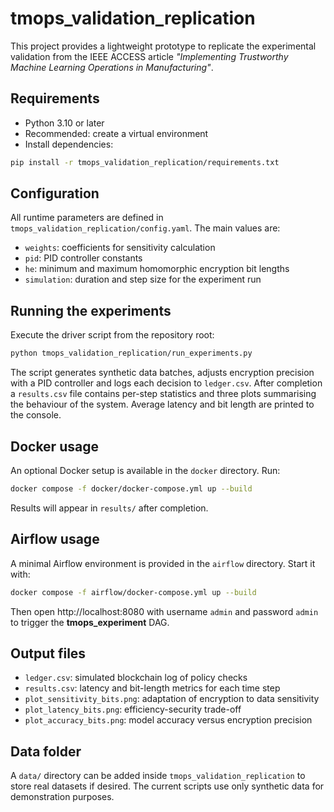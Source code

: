 # tmops_validation_replication

This project provides a lightweight prototype to replicate the experimental validation from the IEEE ACCESS article *"Implementing Trustworthy Machine Learning Operations in Manufacturing"*.

## Requirements

- Python 3.10 or later
- Recommended: create a virtual environment
- Install dependencies:

```bash
pip install -r tmops_validation_replication/requirements.txt
```

## Configuration

All runtime parameters are defined in `tmops_validation_replication/config.yaml`. The main values are:

- `weights`: coefficients for sensitivity calculation
- `pid`: PID controller constants
- `he`: minimum and maximum homomorphic encryption bit lengths
- `simulation`: duration and step size for the experiment run

## Running the experiments

Execute the driver script from the repository root:

```bash
python tmops_validation_replication/run_experiments.py
```

The script generates synthetic data batches, adjusts encryption precision with a PID controller and logs each decision to `ledger.csv`. After completion a `results.csv` file contains per-step statistics and three plots summarising the behaviour of the system. Average latency and bit length are printed to the console.

## Docker usage

An optional Docker setup is available in the `docker` directory. Run:
```bash
docker compose -f docker/docker-compose.yml up --build
```
Results will appear in `results/` after completion.

## Airflow usage

A minimal Airflow environment is provided in the `airflow` directory. Start it with:
```bash
docker compose -f airflow/docker-compose.yml up --build
```
Then open http://localhost:8080 with username `admin` and password `admin` to trigger the **tmops_experiment** DAG.

## Output files

- `ledger.csv`: simulated blockchain log of policy checks
- `results.csv`: latency and bit-length metrics for each time step
- `plot_sensitivity_bits.png`: adaptation of encryption to data sensitivity
- `plot_latency_bits.png`: efficiency-security trade-off
- `plot_accuracy_bits.png`: model accuracy versus encryption precision

## Data folder

A `data/` directory can be added inside `tmops_validation_replication` to store real datasets if desired. The current scripts use only synthetic data for demonstration purposes.

